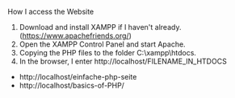 How I access the Website

1. Download and install XAMPP if I haven't already. (https://www.apachefriends.org/)
2. Open the XAMPP Control Panel and start Apache.
3. Copying the PHP files to the folder C:\xampp\htdocs.
4. In the browser, I enter http://localhost/FILENAME_IN_HTDOCS

- http://localhost/einfache-php-seite 
- http://localhost/basics-of-PHP/
